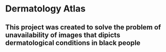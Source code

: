 # Dermatology Atlas

## This project was created to solve the problem of unavailability of images that dipicts dermatological conditions in black people
